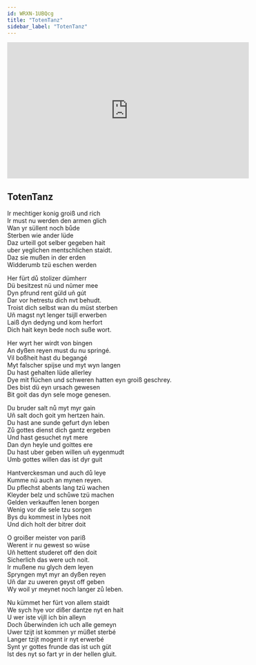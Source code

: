 ```yaml
---
id: WRXN-1UBQcg
title: "TotenTanz"
sidebar_label: "TotenTanz"
---
```


<div class="video-float-container">
  <iframe
    width="560"
    height="315"
    src="https://www.youtube.com/embed/WRXN-1UBQcg"
    title="YouTube video player"
    frameborder="0"
    allow="accelerometer; autoplay; clipboard-write; encrypted-media; gyroscope; picture-in-picture; web-share"
    referrerpolicy="strict-origin-when-cross-origin"
    allowfullscreen
  ></iframe>
</div>

## TotenTanz

Ir mechtiger konig groiß und rich  
Ir must nu werden den armen glich  
Wan yr süllent noch bůde  
Sterben wie ander lüde  
Daz urteill got selber gegeben hait  
uber yeglichen mentschlichen staidt.  
Daz sie mußen in der erden  
Widderumb tzü eschen werden

Her fürt dů stolizer dümherr   
Dü besitzest nü und nũmer mee  
Dyn pfrund rent güld uñ gút  
Dar vor hetrestu dich nvt behudt.  
Troist dich selbst wan du müst sterben  
Uñ magst nyt lenger tsijll erwerben  
Laiß dyn dedyng und kom herfort  
Dich hait keyn bede noch suße wort.

Her wyrt her wirdt von bingen  
An dyßen reyen must du nu springé.  
Vil boßheit hast du begangé  
Myt falscher spijse und myt wyn langen  
Du hast gehalten lüde allerley  
Dye mit flüchen und schweren hatten eyn groiß geschrey.  
Des bist dü eyn ursach gewesen  
Bit goit das dyn sele moge genesen.

Du bruder salt nů myt myr gain  
Uñ salt doch goit ym hertzen hain.  
Du hast ane sunde gefurt dyn leben  
Zů gottes dienst dich gantz ergeben  
Und hast gesuchet nyt mere  
Dan dyn heyle und goittes ere  
Du hast uber geben willen uñ eygenmudt  
Umb gottes willen das ist dyr guit

Hantverckesman und auch dů leye  
Kumme nü auch an mynen reyen.  
Du pflechst abents lang tzü wachen  
Kleyder belz und schůwe tzü machen  
Gelden verkauffen lenen borgen  
Wenig vor die sele tzu sorgen  
Bys du kommest in lybes noit  
Und dich holt der bitrer doit

O groißer meister von pariß  
Werent ir nu gewest so wüse  
Uñ hettent studeret off den doit   
Sicherlich das were uch noit.  
Ir mußene nu glych dem leyen  
Spryngen myt myr an dyßen reyen  
Uñ dar zu uweren geyst off geben  
Wy woil yr meynet noch langer zů leben.

Nu kümmet her fürt von allem staidt  
We sych hye vor dißer dantze nyt en hait  
U wer iste vijll ich bin alleyn  
Doch ůberwinden ich uch alle gemeyn  
Uwer tzijt ist kommen yr müßet sterbé  
Langer tzijt mogent ir nyt erwerbé  
Synt yr gottes frunde das ist uch güt  
Ist des nyt so fart yr in der hellen gluit.
